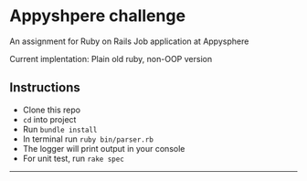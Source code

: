 # Appyshpere challenge
An assignment for Ruby on Rails Job application  at Appysphere

Current implentation: Plain old ruby, non-OOP version

## Instructions
- Clone this repo
- `cd` into project
- Run `bundle install`
- In terminal run `ruby bin/parser.rb`
- The logger will print output in your console
- For unit test, run `rake spec`

---
